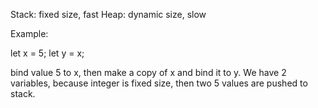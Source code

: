 Stack: fixed size, fast
Heap: dynamic size, slow


Example:

let x = 5;
let y = x;

bind value 5 to x, then make a copy of x and bind it to y. We have 2 variables, because integer is fixed size, then two 5 values are pushed to stack.